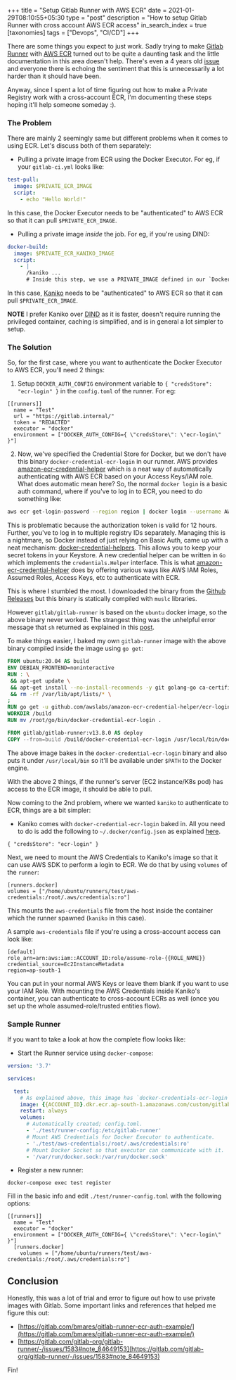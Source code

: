 +++
title = "Setup Gitlab Runner with AWS ECR"
date = 2021-01-29T08:10:55+05:30
type = "post"
description = "How to setup Gitlab Runner with cross account AWS ECR access"
in_search_index = true
[taxonomies]
tags = ["Devops", "CI/CD"]
+++

There are some things you expect to just work. Sadly trying to make [Gitlab Runner](https://docs.gitlab.com/runner/) with [AWS ECR](https://aws.amazon.com/ecr/) turned out to be quite a daunting task and the little documentation in this area doesn't help. There's even a 4 years old [issue](https://gitlab.com/gitlab-org/gitlab-runner/-/issues/1583) and everyone there is echoing the sentiment that this is unnecessarily a lot harder than it should have been.

Anyway, since I spent a lot of time figuring out how to make a Private Registry work with a cross-account ECR, I'm documenting these steps hoping it'll help someone someday :).

### The Problem

There are mainly 2 seemingly same but different problems when it comes to using ECR. Let's discuss both of them separately:

- Pulling a private image from ECR using the Docker Executor. For eg, if your `gitlab-ci.yml` looks like:

```yml
test-pull:
  image: $PRIVATE_ECR_IMAGE
  script:
    - echo "Hello World!"
```

In this case, the Docker Executor needs to be "authenticated" to AWS ECR so that it can pull `$PRIVATE_ECR_IMAGE`.

- Pulling a private image _inside_ the job. For eg, if you're using DIND:

``` yaml
docker-build:
  image: $PRIVATE_ECR_KANIKO_IMAGE
  script:
    - |
      /kaniko ...
      # Inside this step, we use a PRIVATE_IMAGE defined in our `Dockerfile`.
```

In this case, [Kaniko](https://github.com/GoogleContainerTools/kaniko/) needs to be "authenticated" to AWS ECR so that it can pull `$PRIVATE_ECR_IMAGE`.

**NOTE** I prefer Kaniko over [DIND](https://docs.gitlab.com/ee/ci/docker/using_docker_build.html) as it is faster, doesn't require running the privileged container, caching is simplified, and is in general a lot simpler to setup.

### The Solution

So, for the first case, where you want to authenticate the Docker Executor to AWS ECR, you'll need 2 things:

1. Setup `DOCKER_AUTH_CONFIG` environment variable to  `{ "credsStore": "ecr-login" }` in the `config.toml` of the runner. For eg:

```
[[runners]]
  name = "Test"
  url = "https://gitlab.internal/"
  token = "REDACTED"
  executor = "docker"
  environment = ["DOCKER_AUTH_CONFIG={ \"credsStore\": \"ecr-login\" }"]
```

2. Now, we've specified the Credential Store for Docker, but we don't have this binary `docker-credential-ecr-login` in our runner. AWS provides [amazon-ecr-credential-helper](https://github.com/awslabs/amazon-ecr-credential-helper) which is a neat way of automatically authenticating with AWS ECR based on your Access Keys/IAM role. What does automatic mean here? So, the normal `docker login` is a basic auth command, where if you've to log in to ECR, you need to do something like:

```sh
aws ecr get-login-password --region region | docker login --username AWS --password-stdin aws_account_id.dkr.ecr.region.amazonaws.com
```

This is problematic because the authorization token is valid for 12 hours. Further, you've to log in to multiple registry IDs separately. Managing this is a nightmare, so Docker instead of just relying on Basic Auth, came up with a neat mechanism: [docker-credential-helpers](https://github.com/docker/docker-credential-helpers). This allows you to keep your secret tokens in your Keystore. A new credential helper can be written in `Go` which implements the `credentials.Helper` interface. This is what [amazon-ecr-credential-helper](https://github.com/awslabs/amazon-ecr-credential-helper) does by offering various ways like AWS IAM Roles, Assumed Roles, Access Keys, etc to authenticate with ECR.

This is where I stumbled the most. I downloaded the binary from the [Github Releases](https://github.com/awslabs/amazon-ecr-credential-helper/releases/tag/v0.4.0) but this binary is statically compiled with `muslc` libraries.

However `gitlab/gitlab-runner` is based on the `ubuntu` docker image, so the above binary never worked. The strangest thing was the unhelpful error message that `sh` returned as explained in this [post](https://forum.gitlab.com/t/bin-sh-eval-line-97-mybinary-not-found/27125/3).

To make things easier, I baked my own `gitlab-runner` image with the above binary compiled inside the image
using `go get`:

```Dockerfile
FROM ubuntu:20.04 AS build
ENV DEBIAN_FRONTEND=noninteractive 
RUN : \
 && apt-get update \
 && apt-get install --no-install-recommends -y git golang-go ca-certificates \
 && rm -rf /var/lib/apt/lists/* \
;
RUN go get -u github.com/awslabs/amazon-ecr-credential-helper/ecr-login/cli/docker-credential-ecr-login
WORKDIR /build
RUN mv /root/go/bin/docker-credential-ecr-login .

FROM gitlab/gitlab-runner:v13.8.0 AS deploy
COPY --from=build /build/docker-credential-ecr-login /usr/local/bin/docker-credential-ecr-login
```

The above image bakes in the `docker-credential-ecr-login` binary and also puts it under `/usr/local/bin` so it'll be available under `$PATH` to the Docker engine.

With the above 2 things, if the runner's server (EC2 instance/K8s pod) has access to the ECR image, it should be able to pull.

Now coming to the 2nd problem, where we wanted `kaniko` to authenticate to ECR, things are a bit simpler:

- Kaniko comes with `docker-credential-ecr-login` baked in. All you need to do is add the following to `~/.docker/config.json` as explained [here](https://github.com/GoogleContainerTools/kaniko/blob/master/README.md#pushing-to-amazon-ecr).

```
{ "credsStore": "ecr-login" }
```

Next, we need to mount the AWS Credentials to Kaniko's image so that it can use AWS SDK to perform a login to ECR. We do that by using `volumes` of the `runner`:

```
[runners.docker]
volumes = ["/home/ubuntu/runners/test/aws-credentials:/root/.aws/credentials:ro"]
```

This mounts the `aws-credentials` file from the host inside the container which the runner spawned (`kaniko` in this case).

A sample `aws-credentials` file if you're using a cross-account access can look like:

```
[default]
role_arn=arn:aws:iam::ACCOUNT_ID:role/assume-role-{{ROLE_NAME}}
credential_source=Ec2InstanceMetadata
region=ap-south-1
```

You can put in your normal AWS Keys or leave them blank if you want to use your IAM Role. With mounting the AWS Credentials inside Kaniko's container, you can authenticate to cross-account ECRs as well (once you set up the whole assumed-role/trusted entities flow).

### Sample Runner

If you want to take a look at how the complete flow looks like:

- Start the Runner service using `docker-compose`:

```yml
version: '3.7'

services:

  test:
    # As explained above, this image has `docker-credentials-ecr-login` baked in.
    image: {{ACCOUNT_ID}.dkr.ecr.ap-south-1.amazonaws.com/custom/gitlab-runner:13.8.0
    restart: always
    volumes:
      # Automatically created; config.toml.
      - './test/runner-config:/etc/gitlab-runner'
      # Mount AWS Credentials for Docker Executor to authenticate.
      - './test/aws-credentials:/root/.aws/credentials:ro'
      # Mount Docker Socket so that executor can communicate with it.
      - '/var/run/docker.sock:/var/run/docker.sock'
```

- Register a new runner:

```
docker-compose exec test register
```

Fill in the basic info and edit `./test/runner-config.toml` with the following options:

```
[[runners]]
  name = "Test"
  executor = "docker"
  environment = ["DOCKER_AUTH_CONFIG={ \"credsStore\": \"ecr-login\" }"]
  [runners.docker]
    volumes = ["/home/ubuntu/runners/test/aws-credentials:/root/.aws/credentials:ro"]
```

## Conclusion

Honestly, this was a lot of trial and error to figure out how to use private images with Gitlab. Some important links and references that helped me figure this out:

- [https://gitlab.com/bmares/gitlab-runner-ecr-auth-example/](https://gitlab.com/bmares/gitlab-runner-ecr-auth-example/)
- [https://gitlab.com/gitlab-org/gitlab-runner/-/issues/1583#note_84649153](https://gitlab.com/gitlab-org/gitlab-runner/-/issues/1583#note_84649153)

Fin!
